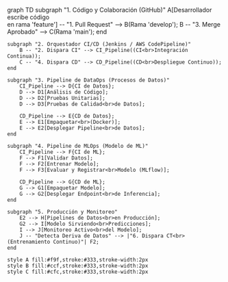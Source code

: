 graph TD
    subgraph "1. Código y Colaboración (GitHub)"
        A[Desarrollador escribe código<br>en rama 'feature'] -- "1. Pull Request" --> B(Rama 'develop');
        B -- "3. Merge Aprobado" --> C(Rama 'main');
    end

    subgraph "2. Orquestador CI/CD (Jenkins / AWS CodePipeline)"
        B -- "2. Dispara CI" --> CI_Pipeline((CI<br>Integración Continua));
        C -- "4. Dispara CD" --> CD_Pipeline((CD<br>Despliegue Continuo));
    end

    subgraph "3. Pipeline de DataOps (Procesos de Datos)"
        CI_Pipeline --> D{CI de Datos};
        D --> D1[Análisis de Código];
        D --> D2[Pruebas Unitarias];
        D --> D3[Pruebas de Calidad<br>de Datos];

        CD_Pipeline --> E{CD de Datos};
        E --> E1[Empaquetar<br>(Docker)];
        E --> E2[Desplegar Pipeline<br>de Datos];
    end

    subgraph "4. Pipeline de MLOps (Modelo de ML)"
        CI_Pipeline --> F{CI de ML};
        F --> F1[Validar Datos];
        F --> F2[Entrenar Modelo];
        F --> F3[Evaluar y Registrar<br>Modelo (MLflow)];

        CD_Pipeline --> G{CD de ML};
        G --> G1[Empaquetar Modelo];
        G --> G2[Desplegar Endpoint<br>de Inferencia];
    end

    subgraph "5. Producción y Monitoreo"
        E2 --> H[Pipelines de Datos<br>en Producción];
        G2 --> I[Modelo Sirviendo<br>Predicciones];
        I --> J[Monitoreo Activo<br>del Modelo];
        J -- "Detecta Deriva de Datos" --> |"6. Dispara CT<br>(Entrenamiento Continuo)"| F2;
    end

    style A fill:#f9f,stroke:#333,stroke-width:2px
    style B fill:#ccf,stroke:#333,stroke-width:2px
    style C fill:#cfc,stroke:#333,stroke-width:2px
